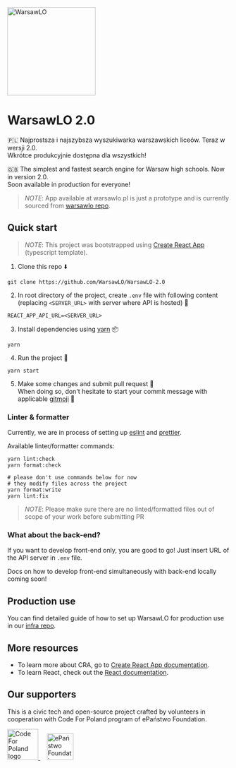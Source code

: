 <img alt="WarsawLO" src="https://warsawlo.pl/logo/full.png" width="200px" />

# WarsawLO 2.0
:poland: Najprostsza i najszybsza wyszukiwarka warszawskich liceów. Teraz w wersji 2.0. <br/>
Wkrótce produkcyjnie dostępna dla wszystkich!

:uk: The simplest and fastest search engine for Warsaw high schools. Now in version 2.0. <br />
Soon available in production for everyone!

> *NOTE*: App available at warsawlo.pl is just a prototype and is currently sourced from [warsawlo repo](https://github.com/WarsawLO/warsawlo).
  
  
## Quick start 

> *NOTE*: This project was bootstrapped using [Create React App](https://github.com/facebook/create-react-app) (typescript template).

1. Clone this repo :arrow_down:
```shell script  
git clone https://github.com/WarsawLO/WarsawLO-2.0
```

2. In root directory of the project, create `.env` file with following content (replacing `<SERVER_URL>` with server where API is hosted) :page_facing_up:
```
REACT_APP_API_URL=<SERVER_URL>
```

3. Install dependencies using [yarn](https://yarnpkg.com/) :package:
```shell script  
yarn
```

4. Run the project :rocket:
```shell script  
yarn start
```

5. Make some changes and submit pull request :tada: <br />
When doing so, don't hesitate to start your commit message with applicable [gitmoji](https://gitmoji.carloscuesta.me/) :slightly_smiling_face:

### Linter & formatter
Currently, we are in process of setting up [eslint](https://eslint.org) and [prettier](https://prettier.io).
 
Available linter/formatter commands:
```shell script
yarn lint:check
yarn format:check
 
# please don't use commands below for now
# they modify files across the project
yarn format:write
yarn lint:fix
```
 
> *NOTE*: Please make sure there are no linted/formatted files out of scope of your work before submitting PR

### What about the back-end?
If you want to develop front-end only, you are good to go! Just insert URL of the API server in `.env` file.

Docs on how to develop front-end simultaneously with back-end locally coming soon!
   
   
## Production use
You can find detailed guide of how to set up WarsawLO for production use in our [infra repo](https://github.com/WarsawLO/infra).
    
    
## More resources  
* To learn more about CRA, go to [Create React App documentation](https://facebook.github.io/create-react-app/docs/getting-started).    
* To learn React, check out the [React documentation](https://reactjs.org/).  
  
  
## Our supporters  
This is a civic tech and open-source project crafted by volunteers in cooperation with Code For Poland program of ePaństwo Foundation.    
        
<a href="https://codeforpoland.org">    
  <img alt="Code For Poland logo" src="https://kodujdlapolski.pl/wp-content/themes/web-kodujdlapolski.pl/images/logo.png" height="70px"/>  
</a>
&nbsp;&nbsp;&nbsp;
<a href="https://epf.org.pl">  
  <img alt="ePaństwo Foundation" src="https://epf.org.pl/en/wp-content/themes/epf/images/logo-epanstwo.svgz" height="60px" />    
</a>

